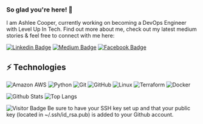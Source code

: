 ### So glad you're here! 👋

I am Ashlee Cooper, currently working on becoming a DevOps Engineer with Level Up In Tech. Find out more about me, check out my latest medium stories & feel free to connect with me here:

[![Linkedin Badge](https://img.shields.io/badge/-ashleedolancooper-blue?style=flat-square&logo=Linkedin&logoColor=white&link=https://www.linkedin.com/in/ashleedolancooper/)](https://www.linkedin.com/in/ashleedolancooper/)
[![Medium Badge](https://img.shields.io/badge/Ashleecooper-12100E?style=flat-square&logo=medium&logoColor=white&link=https://Ashleecooper.medium.com/)](https://ashleecooper.medium.com/)
[![Facebook Badge](https://img.shields.io/badge/ashlee.dolan.1-1877F2?style=flat-square&logo=facebook&logoColor=white&link=https://www.facebook.com/ashlee.dolan.1/)](https://www.facebook.com/ashlee.dolan.1/)


## ⚡ Technologies

![Amazon AWS](https://img.shields.io/badge/Amazon%20AWS-232F3E?style=flat-square&logo=amazon-aws)
![Python](https://img.shields.io/badge/-Python-black?style=flat-square&logo=Python)
![Git](https://img.shields.io/badge/-Git-black?style=flat-square&logo=git)
![GitHub](https://img.shields.io/badge/-GitHub-181717?style=flat-square&logo=github)
![Linux](https://img.shields.io/badge/Linux-FCC624?style=for-the-badge&logo=linux&logoColor=black)
![Terraform](https://img.shields.io/badge/terraform-%235835CC.svg?style=for-the-badge&logo=terraform&logoColor=white)
![Docker](https://img.shields.io/badge/docker-%230db7ed.svg?style=for-the-badge&logo=docker&logoColor=white)

![Github Stats](https://github-readme-stats.vercel.app/api?username=ashleecooper&count_private=true&show_icons=true&include_all_commits=true)
![Top Langs](https://github-readme-stats.vercel.app/api/top-langs/?username=ashleecooper&hide=TeX&layout=compact)

![Visitor Badge](https://visitor-badge.laobi.icu/badge?page_id=ludehsar.ludehsar)
Be sure to have your SSH key set up and that your public key (located in ~/.ssh/id_rsa.pub) is added to your Github account.
